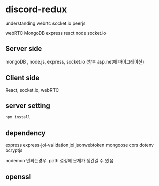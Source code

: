 # discord-redux
understanding webrtc socket.io peerjs


webRTC
MongoDB
express
react
node
socket.io

## Server side

mongoDB , node.js, express, socket.io (향후 asp.net에 마이그레이션)

## Client side

React, socket.io, webRTC

## server setting

```
npm install 
```

## dependency

 express express-joi-validation joi jsonwebtoken mongoose cors dotenv bcryptjs
 
 nodemon 안되는경우. path 설정에 문제가 생긴걸 수 있음


## openssl